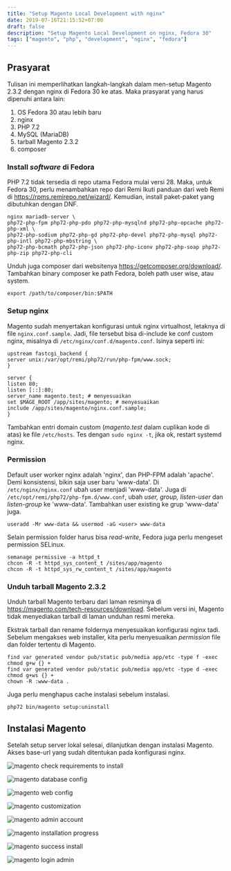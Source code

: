 ```yaml
---
title: "Setup Magento Local Development with nginx"
date: 2019-07-16T21:15:52+07:00
draft: false
description: "Setup Magento Local Development on nginx, Fedora 30"
tags: ["magento", "php", "development", "nginx", "fedora"]
---
```


## Prasyarat ##

Tulisan ini memperlihatkan langkah-langkah dalam men-setup
Magento 2.3.2 dengan nginx di Fedora 30 ke atas.
Maka prasyarat yang harus dipenuhi antara lain:

1. OS Fedora 30 atau lebih baru
2. nginx
3. PHP 7.2
4. MySQL (MariaDB)
5. tarball Magento 2.3.2
6. composer

### Install _software_ di Fedora ###

PHP 7.2 tidak tersedia di repo utama Fedora mulai versi 28.
Maka, untuk Fedora 30, perlu menambahkan repo dari Remi
Ikuti panduan dari web Remi di <!--more--> https://rpms.remirepo.net/wizard/. Kemudian, install paket-paket yang dibutuhkan dengan DNF.

```
nginx mariadb-server \
php72-php-fpm php72-php-pdo php72-php-mysqlnd php72-php-opcache php72-php-xml \
php72-php-sodium php72-php-gd php72-php-devel php72-php-mysql php72-php-intl php72-php-mbstring \
php72-php-bcmath php72-php-json php72-php-iconv php72-php-soap php72-php-zip php72-php-cli
```

Unduh juga composer dari websitenya https://getcomposer.org/download/.
Tambahkan binary composer ke path Fedora, boleh path user wise, atau system.

```
export /path/to/composer/bin:$PATH
```

### Setup nginx ###

Magento sudah menyertakan konfigurasi untuk nginx virtualhost, letaknya di file `nginx.conf.sample`.
Jadi, file tersebut bisa di-include ke conf custom nginx, misalnya di `/etc/nginx/conf.d/magento.conf`. Isinya seperti ini:
```
upstream fastcgi_backend {
server unix:/var/opt/remi/php72/run/php-fpm/www.sock;
}
 
server {
listen 80;
listen [::]:80;
server_name magento.test; # menyesuaikan
set $MAGE_ROOT /app/sites/magento; # menyesuaikan
include /app/sites/magento/nginx.conf.sample;
}
```
Tambahkan entri domain custom (_magento.test_ dalam cuplikan kode di atas) ke file `/etc/hosts`.
Tes dengan `sudo nginx -t`, jika ok, restart systemd nginx.

### Permission ###

Default user worker nginx adalah 'nginx', dan PHP-FPM adalah 'apache'.
Demi konsistensi, bikin saja user baru 'www-data'.
Di `/etc/nginx/nginx.conf` ubah user menjadi 'www-data'.
Juga di `/etc/opt/remi/php72/php-fpm.d/www.conf`, ubah _user, group, listen-user_
dan _listen-group_ ke 'www-data'.
Tambahkan user existing ke grup 'www-data' juga.
```
useradd -Mr www-data && usermod -aG <user> www-data
```

Selain permission folder harus bisa _read-write_, Fedora juga perlu mengeset
permission SELinux.
```
semanage permissive -a httpd_t
chcon -R -t httpd_sys_content_t /sites/app/magento
chcon -R -t httpd_sys_rw_content_t /sites/app/magento
```

### Unduh tarball Magento 2.3.2 ###

Unduh tarball Magento terbaru dari laman resminya di https://magento.com/tech-resources/download.
Sebelum versi ini, Magento tidak menyediakan tarball di laman unduhan resmi mereka.

Ekstrak tarball dan rename foldernya menyesuaikan konfigurasi nginx tadi.
Sebelum mengakses web installer, kita perlu
menyesuaikan _permission_ file dan folder tertentu di Magento.

```
find var generated vendor pub/static pub/media app/etc -type f -exec chmod g+w {} +
find var generated vendor pub/static pub/media app/etc -type d -exec chmod g+ws {} +
chown -R :www-data .
```

Juga perlu menghapus cache instalasi sebelum instalasi.
```
php72 bin/magento setup:uninstall
```

## Instalasi Magento ##

Setelah setup server lokal selesai, dilanjutkan dengan
instalasi Magento. Akses base-url yang sudah ditentukan pada konfigurasi nginx.

![magento check requirements to install](/img/2019/07/magento-install-1.png)

![magento database config](/img/2019/07/magento-install-2.png)

![magento web config](/img/2019/07/magento-install-3.png)

![magento customization](/img/2019/07/magento-install-4.png)

![magento admin account](/img/2019/07/magento-install-5.png)

![magento installation progress](/img/2019/07/magento-install-6.png)

![magento success install](/img/2019/07/magento-install-7.png)

![magento login admin](/img/2019/07/magento-install-8.png)

